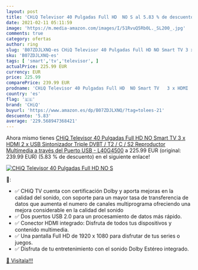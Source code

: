 ```yaml
---
layout: post
title: 'CHiQ Televisor 40 Pulgadas Full HD  NO S al 5.83 % de descuento'
date: 2021-02-11 05:11:59
image: 'https://m.media-amazon.com/images/I/51RvuQ5Rb0L._SL200_.jpg'
comments: true
category: ofertas
author: ring
slug: 'B07ZDJLXNQ-es CHiQ Televisor 40 Pulgadas Full HD NO Smart TV 3 x HDMI 2...'
sku: 'B07ZDJLXNQ-es'
tags: [ 'smart','tv','televisor', ]
actualPrice: 225.99 EUR
currency: EUR
price: 225.99
comparePrice: 239.99 EUR
prodname: 'CHiQ Televisor 40 Pulgadas Full HD  NO Smart TV   3 x HDMI  2 x USB  Sintonizador Triple  DVBT / T2 / C / S2   Reproductor Multimedia a través del Puerto USB - L40G4500'
country: 'es'
flag: '🇪🇸'
brand: 'CHiQ'
buyurl: 'https://www.amazon.es/dp/B07ZDJLXNQ/?tag=tolees-21'
descuento: '5.83'
average: '229.568947368421'
---
```


Ahora mismo tienes [CHiQ Televisor 40 Pulgadas Full HD  NO Smart TV   3 x HDMI  2 x USB  Sintonizador Triple  DVBT / T2 / C / S2   Reproductor Multimedia a través del Puerto USB - L40G4500](https://www.amazon.es/dp/B07ZDJLXNQ/?tag=tolees-21) a 225.99 EUR (original: 239.99 EUR) (5.83 %  de descuento) en el siguiente enlace!

[![CHiQ Televisor 40 Pulgadas Full HD  NO S](https://m.media-amazon.com/images/I/51RvuQ5Rb0L._SL200_.jpg)](https://www.amazon.es/dp/B07ZDJLXNQ/?tag=tolees-21)

🔎:

- ✅ CHiQ TV cuenta con certificación Dolby y aporta mejoras en la calidad del sonido, con soporte para un mayor tasa de transferencia de datos que aumenta el numero de canales multiprograma ofreciendo una mejora considerable en la calidad del sonido
- ✅ Dos puertos USB 2.0 para un procesamiento de datos más rápido.
- ✅ Conector HDMI integrado: Disfruta de todos tus dispositivos y contenido multimedia.
- ✅ Una pantalla Full HD de 1920 x 1080 para disfrutar de tus series o juegos.
- ✅ Disfruta de tu entretenimiento con el sonido Dolby Estéreo integrado.

[🛒 Visítala!!!](https://www.amazon.es/dp/B07ZDJLXNQ/?tag=tolees-21)
